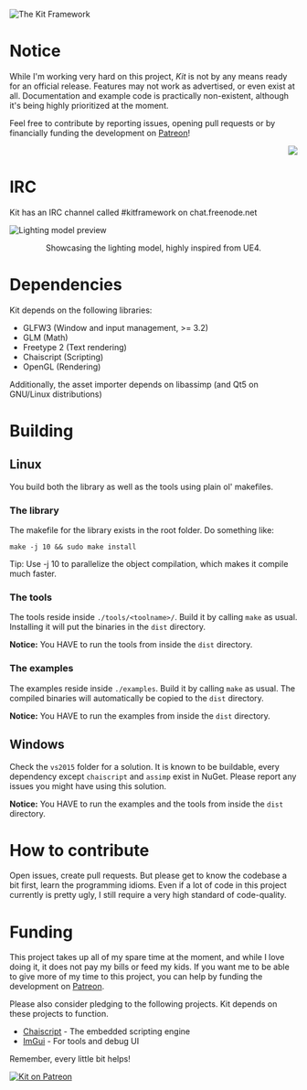 ![The Kit Framework](http://svkonsult.se/kit-banner-small.png)

# Notice

While I'm working very hard on this project, *Kit* is not by any means ready for an official release. Features may not work as advertised, or even exist at all. Documentation and example code is practically non-existent, although it's being highly prioritized at the moment.

Feel free to contribute by reporting issues, opening pull requests or by financially funding the development on [Patreon](https://www.patreon.com/kitframework)!

<p align="right"><a href="https://www.patreon.com/kitframework"><img src="https://cloud.githubusercontent.com/assets/8225057/5990484/70413560-a9ab-11e4-8942-1a63607c0b00.png"></a></p>

# IRC

Kit has an IRC channel called #kitframework on chat.freenode.net


![Lighting model preview](https://raw.githubusercontent.com/haikarainen/kit/master/docs/metalball-crop.png)
<p align="center">Showcasing the lighting model, highly inspired from UE4.</p>

# Dependencies

Kit depends on the following libraries:

* GLFW3 (Window and input management, >= 3.2)
* GLM (Math)
* Freetype 2 (Text rendering)
* Chaiscript (Scripting)
* OpenGL (Rendering)

Additionally, the asset importer depends on libassimp (and Qt5 on GNU/Linux distributions)

# Building 

## Linux

You build both the library as well as the tools using plain ol' makefiles.

### The library

The makefile for the library exists in the root folder. Do something like:

`make -j 10 && sudo make install`

Tip: Use -j 10 to parallelize the object compilation, which makes it compile much faster.

### The tools

The tools reside inside `./tools/<toolname>/`. Build it by calling `make` as usual. Installing it will put the binaries in the `dist` directory.

**Notice:** You HAVE to run the tools from inside the `dist` directory.

### The examples

The examples reside inside `./examples`. Build it by calling `make` as usual. The compiled binaries will automatically be copied to the `dist` directory.

**Notice:** You HAVE to run the examples from inside the `dist` directory.

## Windows

Check the `vs2015` folder for a solution. It is known to be buildable, every dependency except `chaiscript` and `assimp` exist in NuGet. Please report any issues you might have using this solution.

**Notice:** You HAVE to run the examples and the tools from inside the `dist` directory.

# How to contribute

Open issues, create pull requests. But please get to know the codebase a bit first, learn the programming idioms. Even if a lot of code in this project currently is pretty ugly, I still require a very high standard of code-quality.

# Funding

This project takes up all of my spare time at the moment, and while I love doing it, it does not pay my bills or feed my kids. If you want me to be able to give more of my time to this project, you can help by funding the development on  [Patreon](https://www.patreon.com/kitframework).

Please also consider pledging to the following projects. Kit depends on these projects to function.

* [Chaiscript](https://www.patreon.com/lefticus) - The embedded scripting engine
* [ImGui](https://www.patreon.com/imgui) - For tools and debug UI

Remember, every little bit helps!

[![Kit on Patreon](https://cloud.githubusercontent.com/assets/8225057/5990484/70413560-a9ab-11e4-8942-1a63607c0b00.png)](https://www.patreon.com/kitframework)
